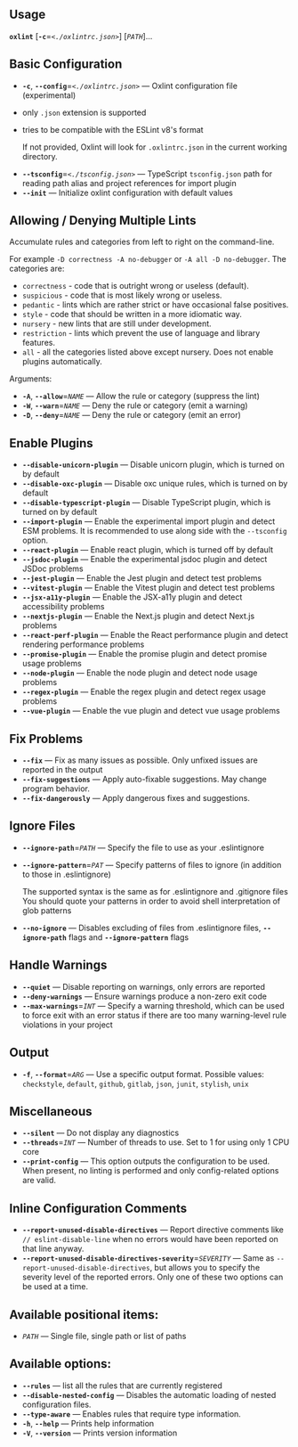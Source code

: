 ## Usage

**`oxlint`** \[**`-c`**=_`<./oxlintrc.json>`_\] \[_`PATH`_\]...

## Basic Configuration

- **`-c`**, **`--config`**=_`<./oxlintrc.json>`_ &mdash;
  Oxlint configuration file (experimental)

* only `.json` extension is supported
* tries to be compatible with the ESLint v8's format

  If not provided, Oxlint will look for `.oxlintrc.json` in the current working directory.

- **`--tsconfig`**=_`<./tsconfig.json>`_ &mdash;
  TypeScript `tsconfig.json` path for reading path alias and project references for import plugin
- **`--init`** &mdash;
  Initialize oxlint configuration with default values

## Allowing / Denying Multiple Lints

Accumulate rules and categories from left to right on the command-line.

For example `-D correctness -A no-debugger` or `-A all -D no-debugger`.
The categories are:

- `correctness` - code that is outright wrong or useless (default).
- `suspicious` - code that is most likely wrong or useless.
- `pedantic` - lints which are rather strict or have occasional false positives.
- `style` - code that should be written in a more idiomatic way.
- `nursery` - new lints that are still under development.
- `restriction` - lints which prevent the use of language and library features.
- `all` - all the categories listed above except nursery. Does not enable plugins automatically.

Arguments:

- **`-A`**, **`--allow`**=_`NAME`_ &mdash;
  Allow the rule or category (suppress the lint)
- **`-W`**, **`--warn`**=_`NAME`_ &mdash;
  Deny the rule or category (emit a warning)
- **`-D`**, **`--deny`**=_`NAME`_ &mdash;
  Deny the rule or category (emit an error)

## Enable Plugins

- **`--disable-unicorn-plugin`** &mdash;
  Disable unicorn plugin, which is turned on by default
- **`--disable-oxc-plugin`** &mdash;
  Disable oxc unique rules, which is turned on by default
- **`--disable-typescript-plugin`** &mdash;
  Disable TypeScript plugin, which is turned on by default
- **`--import-plugin`** &mdash;
  Enable the experimental import plugin and detect ESM problems. It is recommended to use along side with the `--tsconfig` option.
- **`--react-plugin`** &mdash;
  Enable react plugin, which is turned off by default
- **`--jsdoc-plugin`** &mdash;
  Enable the experimental jsdoc plugin and detect JSDoc problems
- **`--jest-plugin`** &mdash;
  Enable the Jest plugin and detect test problems
- **`--vitest-plugin`** &mdash;
  Enable the Vitest plugin and detect test problems
- **`--jsx-a11y-plugin`** &mdash;
  Enable the JSX-a11y plugin and detect accessibility problems
- **`--nextjs-plugin`** &mdash;
  Enable the Next.js plugin and detect Next.js problems
- **`--react-perf-plugin`** &mdash;
  Enable the React performance plugin and detect rendering performance problems
- **`--promise-plugin`** &mdash;
  Enable the promise plugin and detect promise usage problems
- **`--node-plugin`** &mdash;
  Enable the node plugin and detect node usage problems
- **`--regex-plugin`** &mdash;
  Enable the regex plugin and detect regex usage problems
- **`--vue-plugin`** &mdash;
  Enable the vue plugin and detect vue usage problems

## Fix Problems

- **`--fix`** &mdash;
  Fix as many issues as possible. Only unfixed issues are reported in the output
- **`--fix-suggestions`** &mdash;
  Apply auto-fixable suggestions. May change program behavior.
- **`--fix-dangerously`** &mdash;
  Apply dangerous fixes and suggestions.

## Ignore Files

- **`--ignore-path`**=_`PATH`_ &mdash;
  Specify the file to use as your .eslintignore
- **`--ignore-pattern`**=_`PAT`_ &mdash;
  Specify patterns of files to ignore (in addition to those in .eslintignore)

  The supported syntax is the same as for .eslintignore and .gitignore files You should quote your patterns in order to avoid shell interpretation of glob patterns
- **`--no-ignore`** &mdash;
  Disables excluding of files from .eslintignore files, **`--ignore-path`** flags and **`--ignore-pattern`** flags

## Handle Warnings

- **`--quiet`** &mdash;
  Disable reporting on warnings, only errors are reported
- **`--deny-warnings`** &mdash;
  Ensure warnings produce a non-zero exit code
- **`--max-warnings`**=_`INT`_ &mdash;
  Specify a warning threshold, which can be used to force exit with an error status if there are too many warning-level rule violations in your project

## Output

- **`-f`**, **`--format`**=_`ARG`_ &mdash;
  Use a specific output format. Possible values: `checkstyle`, `default`, `github`, `gitlab`, `json`, `junit`, `stylish`, `unix`

## Miscellaneous

- **`--silent`** &mdash;
  Do not display any diagnostics
- **`--threads`**=_`INT`_ &mdash;
  Number of threads to use. Set to 1 for using only 1 CPU core
- **`--print-config`** &mdash;
  This option outputs the configuration to be used. When present, no linting is performed and only config-related options are valid.

## Inline Configuration Comments

- **`--report-unused-disable-directives`** &mdash;
  Report directive comments like `// eslint-disable-line` when no errors would have been reported on that line anyway.
- **`--report-unused-disable-directives-severity`**=_`SEVERITY`_ &mdash;
  Same as `--report-unused-disable-directives`, but allows you to specify the severity level of the reported errors. Only one of these two options can be used at a time.

## Available positional items:

- _`PATH`_ &mdash;
  Single file, single path or list of paths

## Available options:

- **`--rules`** &mdash;
  list all the rules that are currently registered
- **`--disable-nested-config`** &mdash;
  Disables the automatic loading of nested configuration files.
- **`--type-aware`** &mdash;
  Enables rules that require type information.
- **`-h`**, **`--help`** &mdash;
  Prints help information
- **`-V`**, **`--version`** &mdash;
  Prints version information
